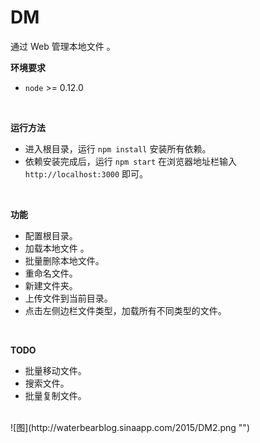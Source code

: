 # DM
通过 Web 管理本地文件 。

**环境要求**

* `node` >= 0.12.0

<br>

**运行方法**

* 进入根目录，运行 `npm install` 安装所有依赖。
* 依赖安装完成后，运行 `npm start` 在浏览器地址栏输入 `http://localhost:3000` 即可。

<br>

**功能**
* 配置根目录。
* 加载本地文件 。
* 批量删除本地文件。
* 重命名文件。
* 新建文件夹。
* 上传文件到当前目录。
* 点击左侧边栏文件类型，加载所有不同类型的文件。

<br>

**TODO**
* 批量移动文件。
* 搜索文件。
* 批量复制文件。

<br>
![图](http://waterbearblog.sinaapp.com/2015/DM2.png "")

